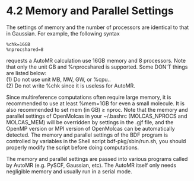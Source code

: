# 4.2 Memory and Parallel Settings
The settings of memory and the number of processors are identical to that in Gaussian. For example, the following syntax
```
%chk=16GB
%nprocshared=8
```
requests a AutoMR calculation use 16GB memory and 8 processors. Note that only the unit GB and %nprocshared is supported. Some DON'T things are listed below:  
(1) Do not use unit MB, MW, GW, or %cpu..  
(2) Do not write %chk since it is useless for AutoMR.

Since multireference computations often require large memory, it is recommended to use at least %mem=1GB for even a small molecule. It is also recommended to set mem (in GB) ≥ nproc. Note that the memory and parallel settings of OpenMolcas in your ~/.bashrc (MOLCAS_NPROCS and MOLCAS_MEM) will be overridden by settings in the .gjf file, and the OpenMP version or MPI version of OpenMolcas can be automatically detected. The memory and parallel settings of the BDF program is controlled by variables in the Shell script bdf-pkg/sbin/run.sh, you should properly modify the script before doing computations.

The memory and parallel settings are passed into various programs called by AutoMR (e.g. PySCF, Gaussian, etc). The AutoMR itself only needs negligible memory and usually run in a serial mode.
